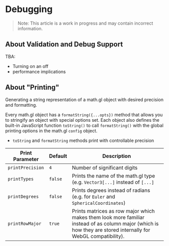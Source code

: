 # Debugging

> Note: This article is a work in progress and may contain incorrect information.


## About Validation and Debug Support

TBA:
* Turning on an off
* performance implications


## About "Printing"

Generating a string representation of a math.gl object with desired precision and formatting.

Every math.gl object has a `formatString({...opts})` method that allows you to stringify an object with special options set. Each object also defines the built-in JavaScript function `toString()` to call `formatString()` with the global printing options in the math.gl `config` object.



* `toString` and `formatString` methods print with controllable precision


| Print Parameter | Default | Description |
| --- | --- | --- |
| `printPrecision` | `4` | Number of significant digits |
| `printTypes` | `false` | Prints the name of the math.gl type (e.g. `Vector3[...]` instead of `[...]` |
| `printDegrees` | `false` | Prints degrees instead of radians (e.g. for `Euler` and `SphericalCoordinates`) |
| `printRowMajor` | `true` | Prints matrices as row major which makes them look more familiar instead of as column major (which is how they are stored internally for WebGL compatibility). |
